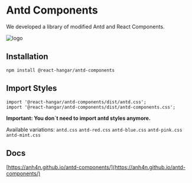 # Antd Components

We developed a library of modified Antd and React Components.

![logo](https://anh4n.github.io/antd-components/images/fusion.png)

## Installation

    npm install @react-hangar/antd-components

## Import Styles

    import '@react-hangar/antd-components/dist/antd.css';
    import '@react-hangar/antd-components/dist/antd-components.css';

**Important: You don´t need to import antd styles anymore.**

Available variations: `antd.css` `antd-red.css` `antd-blue.css` `antd-pink.css` `antd-mint.css`

## Docs

[https://anh4n.github.io/antd-components/](https://anh4n.github.io/antd-components/)
